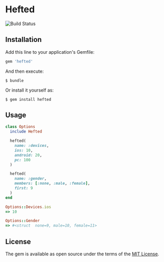 # Hefted

![Build Status](https://travis-ci.org/weathare/hefted.svg?branch=master)

## Installation

Add this line to your application's Gemfile:

```ruby
gem 'hefted'
```

And then execute:

    $ bundle

Or install it yourself as:

    $ gem install hefted

## Usage

```ruby
class Options
  include Hefted

  hefted(
    name: :devices,
    ios: 10,
    android: 20,
    pc: 100
  )

  hefted(
    name: :gender,
    members: [:none, :male, :female],
    first: 9
  )
end

Options::Devices.ios
=> 10

Options::Gender
=> #<struct  none=9, male=10, female=11>
```

## License

The gem is available as open source under the terms of the [MIT License](http://opensource.org/licenses/MIT).
